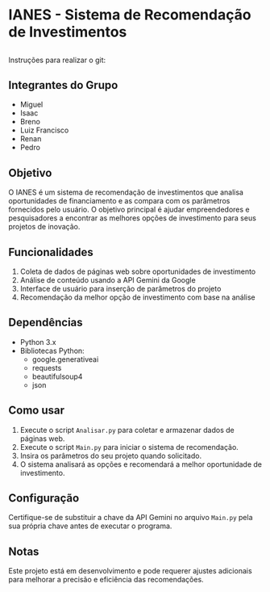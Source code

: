 # IANES - Sistema de Recomendação de Investimentos

##
Instruções para realizar o git:


## Integrantes do Grupo
- Miguel
- Isaac
- Breno
- Luiz Francisco
- Renan
- Pedro

## Objetivo
O IANES é um sistema de recomendação de investimentos que analisa oportunidades de financiamento e as compara com os parâmetros fornecidos pelo usuário. O objetivo principal é ajudar empreendedores e pesquisadores a encontrar as melhores opções de investimento para seus projetos de inovação.

## Funcionalidades
1. Coleta de dados de páginas web sobre oportunidades de investimento
2. Análise de conteúdo usando a API Gemini da Google
3. Interface de usuário para inserção de parâmetros do projeto
4. Recomendação da melhor opção de investimento com base na análise

## Dependências
- Python 3.x
- Bibliotecas Python:
  - google.generativeai
  - requests
  - beautifulsoup4
  - json

## Como usar
1. Execute o script `Analisar.py` para coletar e armazenar dados de páginas web.
2. Execute o script `Main.py` para iniciar o sistema de recomendação.
3. Insira os parâmetros do seu projeto quando solicitado.
4. O sistema analisará as opções e recomendará a melhor oportunidade de investimento.

## Configuração
Certifique-se de substituir a chave da API Gemini no arquivo `Main.py` pela sua própria chave antes de executar o programa.

## Notas
Este projeto está em desenvolvimento e pode requerer ajustes adicionais para melhorar a precisão e eficiência das recomendações.
